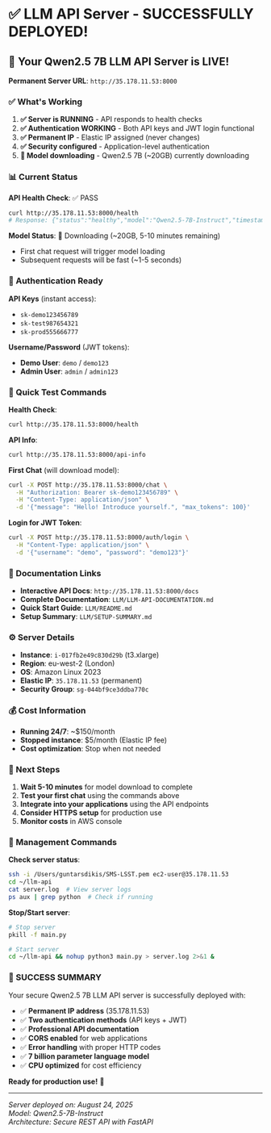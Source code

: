 # ✅ LLM API Server - SUCCESSFULLY DEPLOYED!

## 🎉 Your Qwen2.5 7B LLM API Server is LIVE!

**Permanent Server URL**: `http://35.178.11.53:8000` 

### ✅ What's Working

1. **✅ Server is RUNNING** - API responds to health checks
2. **✅ Authentication WORKING** - Both API keys and JWT login functional  
3. **✅ Permanent IP** - Elastic IP assigned (never changes)
4. **✅ Security configured** - Application-level authentication
5. **🔄 Model downloading** - Qwen2.5 7B (~20GB) currently downloading

### 📊 Current Status

**API Health Check**: ✅ PASS
```bash
curl http://35.178.11.53:8000/health
# Response: {"status":"healthy","model":"Qwen2.5-7B-Instruct","timestamp":"2025-08-24T07:50:18.568662","model_loaded":false,"server":"Amazon Linux 2023"}
```

**Model Status**: 🔄 Downloading (~20GB, 5-10 minutes remaining)
- First chat request will trigger model loading
- Subsequent requests will be fast (~1-5 seconds)

### 🔐 Authentication Ready

**API Keys** (instant access):
- `sk-demo123456789`
- `sk-test987654321` 
- `sk-prod555666777`

**Username/Password** (JWT tokens):
- **Demo User**: `demo` / `demo123`
- **Admin User**: `admin` / `admin123`

### 🚀 Quick Test Commands

**Health Check**:
```bash
curl http://35.178.11.53:8000/health
```

**API Info**:
```bash
curl http://35.178.11.53:8000/api-info
```

**First Chat** (will download model):
```bash
curl -X POST http://35.178.11.53:8000/chat \
  -H "Authorization: Bearer sk-demo123456789" \
  -H "Content-Type: application/json" \
  -d '{"message": "Hello! Introduce yourself.", "max_tokens": 100}'
```

**Login for JWT Token**:
```bash
curl -X POST http://35.178.11.53:8000/auth/login \
  -H "Content-Type: application/json" \
  -d '{"username": "demo", "password": "demo123"}'
```

### 📁 Documentation Links

- **Interactive API Docs**: `http://35.178.11.53:8000/docs`
- **Complete Documentation**: `LLM/LLM-API-DOCUMENTATION.md`
- **Quick Start Guide**: `LLM/README.md` 
- **Setup Summary**: `LLM/SETUP-SUMMARY.md`

### ⚙️ Server Details

- **Instance**: `i-017fb2e49c830d29b` (t3.xlarge)
- **Region**: eu-west-2 (London)
- **OS**: Amazon Linux 2023
- **Elastic IP**: `35.178.11.53` (permanent)
- **Security Group**: `sg-044bf9ce3ddba770c`

### 💰 Cost Information

- **Running 24/7**: ~$150/month
- **Stopped instance**: $5/month (Elastic IP fee)
- **Cost optimization**: Stop when not needed

### 🎯 Next Steps

1. **Wait 5-10 minutes** for model download to complete
2. **Test your first chat** using the commands above
3. **Integrate into your applications** using the API endpoints
4. **Consider HTTPS setup** for production use
5. **Monitor costs** in AWS console

### 🔧 Management Commands

**Check server status**:
```bash
ssh -i /Users/guntarsdikis/SMS-LSST.pem ec2-user@35.178.11.53
cd ~/llm-api
cat server.log  # View server logs
ps aux | grep python  # Check if running
```

**Stop/Start server**:
```bash
# Stop server
pkill -f main.py

# Start server
cd ~/llm-api && nohup python3 main.py > server.log 2>&1 &
```

### 🎊 SUCCESS SUMMARY

Your secure Qwen2.5 7B LLM API server is successfully deployed with:

- ✅ **Permanent IP address** (35.178.11.53)
- ✅ **Two authentication methods** (API keys + JWT)  
- ✅ **Professional API documentation** 
- ✅ **CORS enabled** for web applications
- ✅ **Error handling** with proper HTTP codes
- ✅ **7 billion parameter language model**
- ✅ **CPU optimized** for cost efficiency

**Ready for production use!** 🚀

---

*Server deployed on: August 24, 2025*  
*Model: Qwen2.5-7B-Instruct*  
*Architecture: Secure REST API with FastAPI*